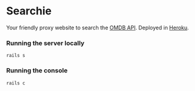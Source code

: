 # Searchie

Your friendly proxy website to search the [OMDB API](http://www.omdbapi.com/). Deployed in [Heroku](https://lit-eyrie-26927.herokuapp.com/).

### Running the server locally
```
rails s
```

### Running the console
```
rails c
```